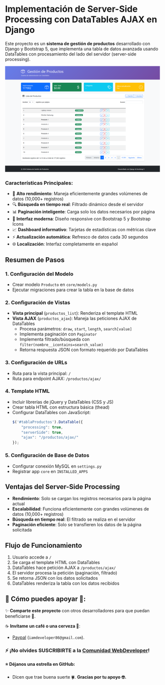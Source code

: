 # Implementación de Server-Side Processing con DataTables AJAX en Django


Este proyecto es un **sistema de gestión de productos** desarrollado con Django y Bootstrap 5, que implementa una tabla de datos avanzada usando DataTables con procesamiento del lado del servidor (server-side processing). 

![Demo](https://raw.githubusercontent.com/urian121/imagenes-proyectos-github/refs/heads/master/server-side-processing-con-dataTables-AJAX-en-Django.png)

### Características Principales:
- 🚀 **Alto rendimiento**: Maneja eficientemente grandes volúmenes de datos (10,000+ registros)
- 🔍 **Búsqueda en tiempo real**: Filtrado dinámico desde el servidor
- 📊 **Paginación inteligente**: Carga solo los datos necesarios por página
- 🎨 **Interfaz moderna**: Diseño responsive con Bootstrap 5 y Bootstrap Icons
- 📈 **Dashboard informativo**: Tarjetas de estadísticas con métricas clave
- ⚡ **Actualización automática**: Refresco de datos cada 30 segundos
- 🌐 **Localización**: Interfaz completamente en español


## Resumen de Pasos

### 1. Configuración del Modelo
- Crear modelo `Producto` en `core/models.py`
- Ejecutar migraciones para crear la tabla en la base de datos

### 2. Configuración de Vistas
- **Vista principal** (`productos_list`): Renderiza el template HTML
- **Vista AJAX** (`productos_ajax`): Maneja las peticiones AJAX de DataTables
  - Procesa parámetros: `draw`, `start`, `length`, `search[value]`
  - Implementa paginación con `Paginator`
  - Implementa filtrado/búsqueda con `filter(nombre__icontains=search_value)`
  - Retorna respuesta JSON con formato requerido por DataTables

### 3. Configuración de URLs
- Ruta para la vista principal: `/`
- Ruta para endpoint AJAX: `/productos/ajax/`

### 4. Template HTML
- Incluir librerías de jQuery y DataTables (CSS y JS)
- Crear tabla HTML con estructura básica (thead)
- Configurar DataTables con JavaScript:
  ```javascript
  $('#tablaProductos').DataTable({
      "processing": true,
      "serverSide": true,
      "ajax": "/productos/ajax/"
  });
  ```

### 5. Configuración de Base de Datos
- Configurar conexión MySQL en `settings.py`
- Registrar app `core` en `INSTALLED_APPS`

## Ventajas del Server-Side Processing
- **Rendimiento**: Solo se cargan los registros necesarios para la página actual
- **Escalabilidad**: Funciona eficientemente con grandes volúmenes de datos (10,000+ registros)
- **Búsqueda en tiempo real**: El filtrado se realiza en el servidor
- **Paginación eficiente**: Solo se transfieren los datos de la página solicitada


## Flujo de Funcionamiento
1. Usuario accede a `/`
2. Se carga el template HTML con DataTables
3. DataTables hace petición AJAX a `/productos/ajax/`
4. El servidor procesa la petición (paginación, filtrado)
5. Se retorna JSON con los datos solicitados
6. DataTables renderiza la tabla con los datos recibidos

## 🙌 Cómo puedes apoyar 📢:

✨ **Comparte este proyecto** con otros desarrolladores para que puedan beneficiarse 📢.

☕ **Invítame un café o una cerveza 🍺**:
   - [Paypal](https://www.paypal.me/iamdeveloper86) (`iamdeveloper86@gmail.com`).

### ⚡ ¡No olvides SUSCRIBIRTE a la [Comunidad WebDeveloper](https://www.youtube.com/WebDeveloperUrianViera?sub_confirmation=1)!


#### ⭐ **Déjanos una estrella en GitHub**:
   - Dicen que trae buena suerte 🍀.
**Gracias por tu apoyo 🤓.**
